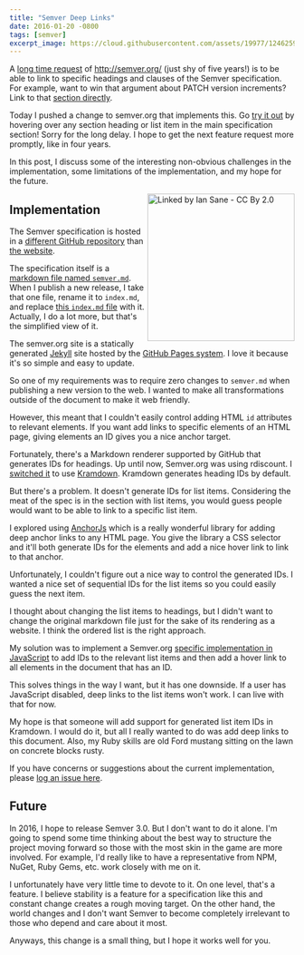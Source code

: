 ```yaml
---
title: "Semver Deep Links"
date: 2016-01-20 -0800
tags: [semver]
excerpt_image: https://cloud.githubusercontent.com/assets/19977/12462595/04521dda-bf74-11e5-95ca-ec7ec0b5e6e4.jpg
---
```


A [long time request](https://github.com/mojombo/semver.org/issues/27) of http://semver.org/ (just shy of five years!) is to be able to link to specific headings and clauses of the Semver specification. For example, want to win that argument about PATCH version increments? Link to that [section directly](http://semver.org/#spec-item-6).

Today I pushed a change to semver.org that implements this. Go [try it out](http://semver.org) by hovering over any section heading or list item in the main specification section! Sorry for the long delay. I hope to get the next feature request more promptly, like in four years.

In this post, I discuss some of the interesting non-obvious challenges in the implementation, some limitations of the implementation, and my hope for the future.

<img title="Linked by Ian Sane - CC By 2.0" src="https://cloud.githubusercontent.com/assets/19977/12462595/04521dda-bf74-11e5-95ca-ec7ec0b5e6e4.jpg" width="260" align="right" />

## Implementation

The Semver specification is hosted in a [different GitHub repository](https://github.com/mojombo/semver) than [the website](https://github.com/mojombo/semver.org).

The specification itself is a [markdown file named `semver.md`](https://github.com/mojombo/semver/blob/master/semver.md). When I publish a new release, I take that one file, rename it to `index.md`, and replace [this `index.md` file](https://github.com/mojombo/semver.org/blob/gh-pages/index.md) with it. Actually, I do a lot more, but that's the simplified view of it.

The semver.org site is a statically generated [Jekyll](https://jekyllrb.com/) site hosted by the [GitHub Pages system](https://pages.github.com/). I love it because it's so simple and easy to update.

So one of my requirements was to require zero changes to `semver.md` when publishing a new version to the web. I wanted to make all transformations outside of the document to make it web friendly.

However, this meant that I couldn't easily control adding HTML `id` attributes to relevant elements. If you want add links to specific elements of an HTML page, giving elements an ID gives you a nice anchor target.

Fortunately, there's a Markdown renderer supported by GitHub that generates IDs for headings. Up until now, Semver.org was using rdiscount. I [switched it](https://github.com/mojombo/semver.org/commit/88271c8bd715b2634a78ab2f08d9fa76fc729f98) to use [Kramdown](http://kramdown.gettalong.org/). Kramdown generates heading IDs by default.

But there's a problem. It doesn't generate IDs for list items. Considering the meat of the spec is in the section with list items, you would guess people would want to be able to link to a specific list item.

I explored using [AnchorJs](https://github.com/bryanbraun/anchorjs) which is a really wonderful library for adding deep anchor links to any HTML page. You give the library a CSS selector and it'll both generate IDs for the elements and add a nice hover link to link to that anchor.

Unfortunately, I couldn't figure out a nice way to control the generated IDs. I wanted a nice set of sequential IDs for the list items so you could easily guess the next item.

I thought about changing the list items to headings, but I didn't want to change the original markdown file just for the sake of its rendering as a website. I think the ordered list is the right approach.

My solution was to implement a Semver.org [specific implementation in JavaScript](https://github.com/mojombo/semver.org/commit/2af9fc3d40ac71cbb2c747d47241ccf46c8db9be) to add IDs to the relevant list items and then add a hover link to all elements in the document that has an ID.

This solves things in the way I want, but it has one downside. If a user has JavaScript disabled, deep links to the list items won't work. I can live with that for now.

My hope is that someone will add support for generated list item IDs in Kramdown. I would do it, but all I really wanted to do was add deep links to this document. Also, my Ruby skills are old Ford mustang sitting on the lawn on concrete blocks rusty.

If you have concerns or suggestions about the current implementation, please [log an issue here](https://github.com/mojombo/semver.org/issues).

## Future

In 2016, I hope to release Semver 3.0. But I don't want to do it alone. I'm going to spend some time thinking about the best way to structure the project moving forward so those with the most skin in the game are more involved. For example, I'd really like to have a representative from NPM, NuGet, Ruby Gems, etc. work closely with me on it.

I unfortunately have very little time to devote to it. On one level, that's a feature. I believe stability is a feature for a specification like this and constant change creates a rough moving target. On the other hand, the world changes and I don't want Semver to become completely irrelevant to those who depend and care about it most.

Anyways, this change is a small thing, but I hope it works well for you.
